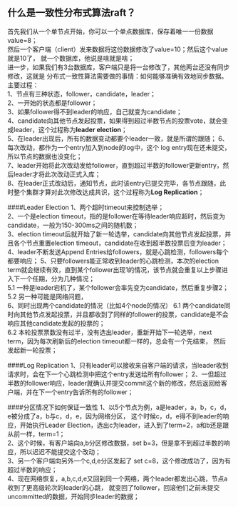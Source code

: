 ## 什么是一致性分布式算法raft？  
首先我们从一个单节点开始，你可以一个单点数据库，保存着唯一一份数据value=8；  
然后一个客户端（client）发来数据将这份数据修改了value=10；然后这个value就是10了，
就一个数据库，他说是啥就是啥；  
进一步，如果我们有3台数据库，客户端只是将一台修改了，其他两台还没有同步修改，这就是
分布式一致性算法需要做的事情：如何能够准确有效地同步数据。  
主要过程：  
1、节点有三种状态，follower，candidate，leader；  
2、一开始的状态都是follower；  
3、如果follower得不到leader的响应，自己就变为candidate；  
4、candidate向其他节点发起投票，如果得到超过半数节点的投票vote，就会变成leader，这个过程称为**leader election**；  
5、在leader出现后，所有的数据变动都要个leader一致，就是所谓的跟随；
6、每次改动，都作为一个entry加入到node的log中，这个 log entry现在还未提交，所以节点的数据也没变化；  
7、leader开始将此次改动发给follower，直到超过半数的follower更新entry，然后leader才将此次改动正式入库；  
8、在leader正式改动后，通知节点，此时该entry已提交完毕，各节点跟随，此时整个集群才算对此次修改达成共识，这个过程称为**Log Replication**；  

####Leader Election
1、两个超时timeout来控制选举；  
2、一个是election timeout，指的是follower在等待leader响应超时，然后变为candidate，一般为150-300ms之间的随机数；  
3、election timeout后就开始了新一轮选举，candidate向其他节点发起投票，并且各个节点重置election timeout，candidate在收到超半数投票后变为leader；  
4、leader不断发送Append Entries给followers，就是心跳检测，followers每个都要响应；
5、只要followers能正常收到leader的心跳检测，本次的election term就会继续有效，直到某个follower出现1的情况，该节点就会重复以上步骤进入下一个任期，分为几种情况；  
5.1 一种是leader宕机了，某个follower会率先变为candidate，然后重复步骤2；
5.2 另一种可能是网络问题，  
6、同时出现两个candidate的情况（比如4个node的情况） 
6.1 两个candidate同时向其他节点发起投票，并且都收到了同样的follower的投票，candidate是不会响应其他candidate发起的投票的；  
6.2 本轮投票票数没有过半，没有选出leader，重新开始下一轮选举，next term，因为每次刷新后的election timeout都一样的，总会有一个先结束，
然后发起新一轮投票；

####Log Replication 
1、只有leader可以接收来自客户端的请求，当leader收到请求时，会在下一个心跳检测中把这个entry发送给所有follower；
2、一但超过半数的follower响应，leader就确认并提交commit这个新的修改，然后返回给客户端，并在下一个entry告诉所有的follower；

####分区情况下如何保证一致性
1、以5个节点为例，a是leader，a，b，c，d，e被分成了a，b与c，d，e，因为网络分区，
这个时候c，d，e得不到leader的响应，开始执行Leader Election，选出c为leader，进入到了term=2，a和b还是跟从前一样，term=1；  
2、这个时候，有客户端向a,b分区修改数据，set b=3，但是拿不到超过半数的响应，所以迟迟不能提交这个改动；  
3、另一个客户端向另外一个c,d,e分区发起了 set c=8，这个修改成功了，因为有超过半数的响应；  
4、现在网络恢复，a,b,c,d,e又回到同一个网络，两个leader都发出心跳，节点a收到了更高级轮次的leader的心跳，
就变回了follower，回滚他们之前未提交uncommitted的数据，开始同步leader的数据；
